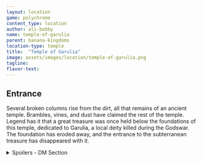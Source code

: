 ```yaml
---
layout: location
game: polychrome
content_type: location
author: ali-bobby
name: temple-of-garulia
parent: banana-kingdoms
location-type: temple
title:  "Temple of Garulia"
image: assets/images/location/temple-of-garulia.png
tagline:
flavor-text:
---
```


## Entrance
Several broken columns rise from the dirt, all that remains of an ancient temple. Brambles, vines, and dust have claimed the rest of the temple. Legend has it that a great treasure was once held below the foundations of this temple, dedicated to Garulia, a local deity killed during the Godswar. The foundation has eroded away, and the entrance to the subterranean treasure has disappeared with it.
<details markdown=1>
<summary>Spoilers - DM Section</summary>
<div class='layout-grid' markdown=1>
A successful History, Religion, or Survival check (DC 15) will reveal the approximate location of the entrance. However, the entrance is now home to a [giant wolf spider](https://www.dndbeyond.com/monsters/16895-giant-spider). When a character is within 10 feet of the entrance, a trapdoor will open, and the spider will attack. The spider gets one free turn, and then initiative is rolled.


## Antechamber
As you step into the circular room, you are greeted by three statues. The first statue is of a bearded man in robes, holding a sword. The second statue is of an armored knight, brandishing a small dagger. The third statue is of a hooded figure, their face hidden in the darkness, grasping a long staff.

The weapons in the statues' hands are real and enchanted, providing a +1 bonus to hit. When the sword is placed in the knight's hand, the staff in the wizard's hand, and the dagger in the thief's hand, a portal opens in the center of the room, revealing a spiral staircase leading downwards.

Suddenly, the statues spring to life, transforming into [Stone Golems](https://www.dndbeyond.com/monsters/17025-stone-golem). They are hostile towards the PCs, but they are tasked with protecting this room and will not follow them if they leave the room.

## Decoy Treasury
As you enter the room, you see that it is filled with scattered coins, as well as various weapons and pieces of armor. The items are old and dusty, but of good quality. An archaeologist might be interested in them, but for the most part, they seem unremarkable. If there was even anything of significant value here, it must have been looted long ago.

One chest remains unopened, sitting in the corner of the room. If you open it, a ghostly figure escapes from within, thanking the players for freeing it. The ghost tells the players of a switch at the bottom of the chest, and suggests that they press it. When the switch is pressed, the false walls surrounding the players drop away, revealing the true treasure hidden within.

## the True Treasury
The True Treasury is revealed to be much larger than the false walls of the Decoy Treasury. Terracotta statues depicting servants, warriors, and priests are placed throughout the room. At the center of the room sits a throne, upon which a strange suit of armor rests. The armor is a product of ancient Gnallix technology.

As the players enter the room, the ghostly figure that escaped from the chest flies towards the armor, which stirs to life. It whirs and emits steam, and the ghost laughs a terrible laugh. The ghost introduces itself as Kas Tona, the high priest of Garulia, and declares that the players are foolish to have entered the sanctum of the hungry god. Kas Tona attacks the party.

If Kas Tona is defeated, the treasures of the temple can be plundered at will. The treasures include:

- 100 gold pieces
- 1,000 silver pieces
- 10,000 copper pieces
- A large ruby worth 500 gold pieces
- A cleric's spellbook containing the spells Ray of Enfeeblement, Hunger of Hadar Vampiric Touch, Enervation, and [Hunger of Garulia](/spells/hunger-of-garulia).
- [The Armor of Kas Tona](/equipment/armor/armor-of-kas-tona)

### Kas Tona, High Priest of Garulia

**Challenge:** 4 *(1,100 XP)*

Kas Tona prefers to use the Gnallix Tech Armor he wore in life to fight his battles. If the armor is destroyed or disabled, he will abandon the armor and fight on as a [ghost](https://roll20.net/compendium/dnd5e/Ghost#content).

<div class='float-right' markdown=1>
![Kas Tona](/assets/images/npcs/kas-tona.png)
</div>

- **Armor Class:** 18 (power armor)
- **Hit Points:** 60 (8d8 + 24)
- **Speed:** 30 ft.
- **Senses:** darkvision 60 ft., passive Perception 10

- **STR:** 16 *(+3)*
- **DEX:** 12 *(+1)*
- **CON:** 16 *(+3)*
- **INT:** 10 *(+0)*
- **WIS:** 10 *(+0)*
- **CHA:** 10 *(+0)*



#### Actions
Kas Tona will rely on the Armor's abilities until he exhausts its charges (10). If the charges are exhausted he will exit the armor and fight on as a [ghost](https://roll20.net/compendium/dnd5e/Ghost#content).

Laser Blast (1 charge)
: The character can use a powerful laser blast from the armor's chest plate, dealing 2d6 radiant damage to a single target within 60 feet.

Force Field (2 charges)
: The character can activate a force field around themselves, granting them temporary hit points equal to their level + their Constitution modifier.

Rocket Boost (2 charges)
: The character can use the armor's built-in rocket boosters to launch themselves forward, giving them an additional movement speed of 30 feet and allowing them to fly over obstacles or difficult terrain. Can be used as a reaction for an additional charge.
</div>
</details>
